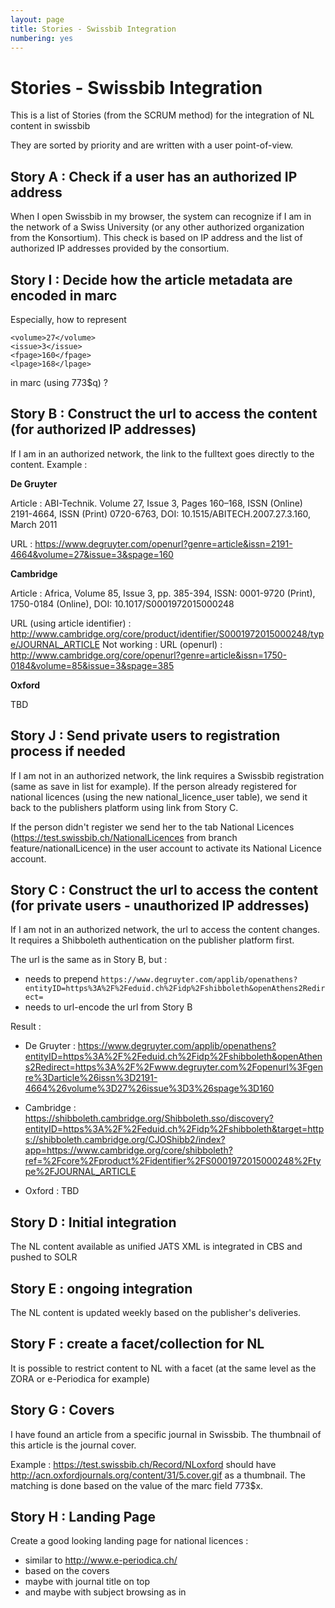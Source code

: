 ```yaml
---
layout: page
title: Stories - Swissbib Integration
numbering: yes
---
```


# Stories - Swissbib Integration

This is a list of Stories (from the SCRUM method) for the integration of NL content in swissbib

They are sorted by priority and are written with a user point-of-view.

## Story A : Check if a user has an authorized IP address

When I open Swissbib in my browser, the system can recognize if I am in the network of a Swiss University (or any other authorized organization from the Konsortium). This check is based on IP address and the list of authorized IP addresses provided by the consortium.

## Story I : Decide how the article metadata are encoded in marc

Especially, how to represent

```
<volume>27</volume>
<issue>3</issue>
<fpage>160</fpage>
<lpage>168</lpage>
```

in marc (using 773$q) ?



## Story B : Construct the url to access the content (for authorized IP addresses)

If I am in an authorized network, the link to the fulltext goes directly to the content. Example :

**De Gruyter**

Article : ABI-Technik. Volume 27, Issue 3, Pages 160–168, ISSN (Online) 2191-4664, ISSN (Print) 0720-6763, DOI: 10.1515/ABITECH.2007.27.3.160, March 2011

URL : <https://www.degruyter.com/openurl?genre=article&issn=2191-4664&volume=27&issue=3&spage=160>

**Cambridge**

Article : Africa, Volume 85, Issue 3, pp. 385-394,  ISSN: 0001-9720 (Print), 1750-0184 (Online), DOI: 10.1017/S0001972015000248

URL (using article identifier) : <http://www.cambridge.org/core/product/identifier/S0001972015000248/type/JOURNAL_ARTICLE>
Not working : URL (openurl) : <http://www.cambridge.org/core/openurl?genre=article&issn=1750-0184&volume=85&issue=3&spage=385>


**Oxford**

TBD




## Story J : Send private users to registration process if needed

If I am not in an authorized network, the link requires a Swissbib registration (same as save in list for example). If the person already registered for national licences (using the new national_licence_user table), we send it back to the publishers platform using link from Story C.

If the person didn't register we send her to the tab National Licences (https://test.swissbib.ch/NationalLicences from branch feature/nationalLicence) in the user account to activate its National Licence account.


## Story C : Construct the url to access the content (for private users - unauthorized IP addresses)

If I am not in an authorized network, the url to access the content changes. It requires a Shibboleth authentication on the publisher platform first.

The url is the same as in Story B, but :

 * needs to prepend `https://www.degruyter.com/applib/openathens?entityID=https%3A%2F%2Feduid.ch%2Fidp%2Fshibboleth&openAthens2Redirect=`
 * needs to url-encode the url from Story B

Result :
 * De Gruyter : <https://www.degruyter.com/applib/openathens?entityID=https%3A%2F%2Feduid.ch%2Fidp%2Fshibboleth&openAthens2Redirect=https%3A%2F%2Fwww.degruyter.com%2Fopenurl%3Fgenre%3Darticle%26issn%3D2191-4664%26volume%3D27%26issue%3D3%26spage%3D160>
 * Cambridge : https://shibboleth.cambridge.org/Shibboleth.sso/discovery?entityID=https%3A%2F%2Feduid.ch%2Fidp%2Fshibboleth&target=https://shibboleth.cambridge.org/CJOShibb2/index?app=https://www.cambridge.org/core/shibboleth?ref=%2Fcore%2Fproduct%2Fidentifier%2FS0001972015000248%2Ftype%2FJOURNAL_ARTICLE

 * Oxford : TBD




## Story D : Initial integration

The NL content available as unified JATS XML is integrated in CBS and pushed to SOLR

## Story E : ongoing integration

The NL content is updated weekly based on the publisher's deliveries.


## Story F : create a facet/collection for NL

It is possible to restrict content to NL with a facet (at the same level as the ZORA or e-Periodica for example)

## Story G : Covers

I have found an article from a specific journal in Swissbib. The thumbnail of this article is the journal cover.

Example : <https://test.swissbib.ch/Record/NLoxford> should have <http://acn.oxfordjournals.org/content/31/5.cover.gif> as a thumbnail. The matching is done based on the value of the marc field 773$x.


## Story H : Landing Page

Create a good looking landing page for national licences :

 * similar to <http://www.e-periodica.ch/>
 * based on the covers
 * maybe with journal title on top
 * and maybe with subject browsing as in
